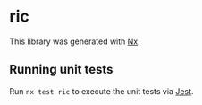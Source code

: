 # ric

This library was generated with [Nx](https://nx.dev).

## Running unit tests

Run `nx test ric` to execute the unit tests via [Jest](https://jestjs.io).
